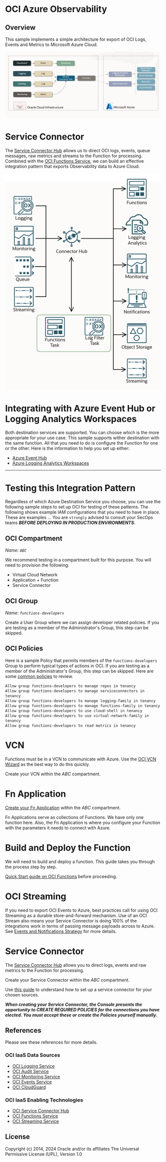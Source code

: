 # OCI Azure Observability

##  Overview

This sample implements a simple architecture for export of OCI Logs, Events and Metrics to Microsoft Azure Cloud.


![](./images/architecture.png)

# Service Connector

The [Service Connector Hub](https://docs.oracle.com/en-us/iaas/Content/connector-hub/overview.htm) allows us to 
direct OCI logs, events, queue messages, raw metrics and streams to the Function
for processing.  Combined with the [OCI Functions Service](https://docs.oracle.com/en-us/iaas/Content/Functions/home.htm), 
we can build an effective integration
pattern that exports Observability data to Azure Cloud.

![](./images/service.connector.patterns.png)

# Integrating with Azure Event Hub or Logging Analytics Workspaces

Both destination services are supported.  You can choose which is the more appropriate for
your use case.  This sample supports wither destination with the same function.  All that you
need to do is configure the Function for one or the other.  Here is the information to help
you set up either:

- [Azure Event Hub](README.azure.eventhub.md)
- [Azure Logging Analytics Workspaces](README.azure.workspace.md)

---
# Testing this Integration Pattern

Regardless of which Azure Destination Service you choose, you can use the following
sample steps to set up OCI for testing of these patterns. The following shows example
IAM configurations that you need to have in place.  These are examples ... You are `strongly` 
advised to consult your SecOps teams **_BEFORE DEPLOYING IN PRODUCTION ENVIRONMENTS._**

## OCI Compartment

_Name: `ABC`_

We recommend testing in a compartment built for this purpose.  You will need to provision
the following:

- Virtual Cloud Network
- Application + Function
- Service Connector

## OCI Group

_Name: `functions-developers`_

Create a User Group where we can assign developer related policies.   If you are testing as
a member of the Administrator's Group, this step can be skipped.

## OCI Policies

Here is a sample Policy that permits members of the `functions-developers` Group to perform typical types
of actions in OCI. If you are testing as a member of the Administrator's Group, this step
can be skipped. Here are some [common policies](https://docs.oracle.com/en-us/iaas/Content/Identity/Concepts/commonpolicies.htm#)
to review.

    Allow group functions-developers to manage repos in tenancy
    Allow group functions-developers to manage serviceconnectors in tenancy
    Allow group functions-developers to manage logging-family in tenancy
    Allow group functions-developers to manage functions-family in tenancy
    Allow group functions-developers to use cloud-shell in tenancy
    Allow group functions-developers to use virtual-network-family in tenancy
    Allow group functions-developers to read metrics in tenancy


# VCN

Functions must be in a VCN to communicate with Azure.  Use the 
[OCI VCN Wizard](https://docs.oracle.com/en/solutions/wls-on-prem-to-oci/use-wizard-create-vcn.html) as the best
way to do this quickly.  

Create your VCN within the _ABC_ compartment.

# Fn Application

[Create your Fn Application](https://docs.oracle.com/en-us/iaas/Content/Functions/Tasks/functionscreatingapps.htm) within the _ABC_ compartment.

Fn Applications serve as collections of Functions.  We have only one function here.
Also, the Fn Application is where you configure your Function with the parameters it
needs to connect with Azure.

# Build and Deploy the Function

We will need to build and deploy a function.  This guide takes you through the process step by step.

[Quick Start guide on OCI Functions](https://docs.oracle.com/en-us/iaas/Content/Functions/Tasks/functionsquickstartguidestop.htm) before proceeding.

# OCI Streaming

If you need to export OCI Events to Azure, best practices call for using OCI Streaming as a durable 
store-and-forward mechanism.  Use of an OCI Stream also means your Service Connector is doing 100% of the
integrations work in terms of passing message payloads across to Azure.  See [Events and Notifications
Strategy](https://docs.public.oneportal.content.oci.oraclecloud.com/en-us/iaas/Content/cloud-adoption-framework/events-notifications-strategy.htm) for more details.

# Service Connector

The [Service Connector Hub](https://docs.oracle.com/en-us/iaas/Content/connector-hub/overview.htm) allows you to direct logs, events and raw metrics to the Function
for processing.

Create your Service Connector within the _ABC_ compartment.

Use [this guide](https://docs.oracle.com/en-us/iaas/Content/connector-hub/overview.htm) to 
understand how to set up a service connector for your chosen sources.

**_When creating your Service Connector, the Console presents the opportunity to CREATE REQUIRED
POLICIES for the connections you have elected.  You must accept these or create the Policies
yourself manually._**

## References

Please see these references for more details.

### OCI IaaS Data Sources

- [OCI Logging Service](https://docs.oracle.com/en-us/iaas/Content/Logging/Concepts/loggingoverview.htm)
- [OCI Audit Service](https://docs.oracle.com/en-us/iaas/Content/Audit/Concepts/auditoverview.htm)
- [OCI Monitoring Service](https://docs.oracle.com/en-us/iaas/Content/Monitoring/Concepts/monitoringoverview.htm)
- [OCI Events Service](https://docs.oracle.com/en-us/iaas/Content/Events/Concepts/eventsoverview.htm)
- [OCI CloudGuard](https://docs.oracle.com/en-us/iaas/cloud-guard/using/index.htm)

### OCI IaaS Enabling Technologies

- [OCI Service Connector Hub](https://docs.oracle.com/en-us/iaas/Content/Functions/Concepts/functionsoverview.htm)
- [OCI Functions Service](https://docs.oracle.com/en-us/iaas/Content/Functions/Concepts/functionsoverview.htm)
- [OCI Streaming Service](https://docs.oracle.com/en-us/iaas/Content/Streaming/Concepts/streamingoverview.htm)


## License
Copyright (c) 2014, 2024 Oracle and/or its affiliates
The Universal Permissive License (UPL), Version 1.0
